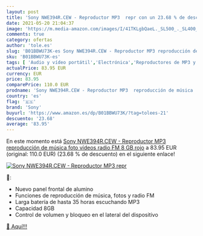 ```yaml
---
layout: post
title: 'Sony NWE394R.CEW - Reproductor MP3  repr con un 23.68 % de descuento'
date: 2021-05-20 21:04:37
image: 'https://m.media-amazon.com/images/I/41TKLgbQaeL._SL500_._SL400_.jpg'
comments: true
category: ofertas
author: 'tole.es'
slug: 'B01BBWU73K-es Sony NWE394R.CEW - Reproductor MP3 reproducción de música...'
sku: 'B01BBWU73K-es'
tags: [ 'Audio y vídeo portátil','Electrónica','Reproductores de MP3 y MP4 portátiles','sony', ]
actualPrice: 83.95 EUR
currency: EUR
price: 83.95
comparePrice: 110.0 EUR
prodname: 'Sony NWE394R.CEW - Reproductor MP3  reproducción de música  foto  vídeos  radio FM  8 GB  rojo'
country: 'es'
flag: '🇪🇸'
brand: 'Sony'
buyurl: 'https://www.amazon.es/dp/B01BBWU73K/?tag=tolees-21'
descuento: '23.68'
average: '83.95'
---
```


En este momento está [Sony NWE394R.CEW - Reproductor MP3  reproducción de música  foto  vídeos  radio FM  8 GB  rojo](https://www.amazon.es/dp/B01BBWU73K/?tag=tolees-21) a 83.95 EUR (original: 110.0 EUR) (23.68 %  de descuento) en el siguiente enlace!

[![Sony NWE394R.CEW - Reproductor MP3  repr](https://m.media-amazon.com/images/I/41TKLgbQaeL._SL500_._SL400_.jpg)](https://www.amazon.es/dp/B01BBWU73K/?tag=tolees-21)

🔎:

- Nuevo panel frontal de alumino
- Funciones de reproducción de música, fotos y radio FM
- Larga batería de hasta 35 horas escuchando MP3
- Capacidad 8GB
- Control de volumen y bloqueo en el lateral del dispositivo

[🛒 Aquí!!!](https://www.amazon.es/dp/B01BBWU73K/?tag=tolees-21)
